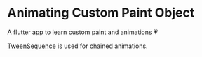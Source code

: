 # Animating Custom Paint Object

A flutter app to learn custom paint and animations :heartpulse:

[TweenSequence](https://api.flutter.dev/flutter/animation/TweenSequence-class.html) is used for chained animations.
